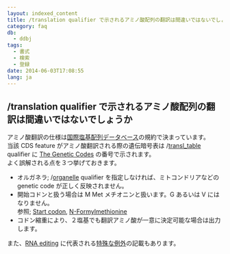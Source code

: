 ```yaml
---
layout: indexed_content
title: /translation qualifier で示されるアミノ酸配列の翻訳は間違いではないでしょうか
category: faq
db:
  - ddbj
tags: 
  - 書式
  - 検索
  - 登録
date: 2014-06-03T17:08:55
lang: ja
---
```


## /translation qualifier で示されるアミノ酸配列の翻訳は間違いではないでしょうか

<p>アミノ酸翻訳の仕様は<a href="/insdc.html">国際塩基配列データベース</a>の規約で決まっています。<br>当該 CDS feature がアミノ酸翻訳される際の遺伝暗号表は /<a href="/ddbj/qualifiers.html#transl_table">transl_table</a> qualifier に <a href="/ddbj/geneticcode-e.html">The Genetic Codes</a> の番号で示されます。<br>よく誤解される点を３つ挙げておきます。</p>
<ul>
  <li>オルガネラ; /<a href="/ddbj/qualifiers.html#organelle">organelle</a> qualifier を指定しなければ、ミトコンドリアなどの genetic code が正しく反映されません。</li>
  <li>開始コドンと扱う場合は M Met メチオニンと扱います。G あるいは V にはなりません。<br> 参照; <a href="http://en.wikipedia.org/wiki/Start_codon">Start codon</a>, <a href="http://en.wikipedia.org/wiki/Formylmethionine">N-Formylmethionine</a></li>
  <li>コドン縮重により、２塩基でも翻訳アミノ酸が一意に決定可能な場合は出力します。</li>
</ul>
<p>また、<a href="/ddbj/cds.html#stop_e">RNA editing</a> に代表される<a href="/faq/ja/how-to-describe-not-standard-genetic-code.html">特殊な例外</a>の記載もあります。</p>
